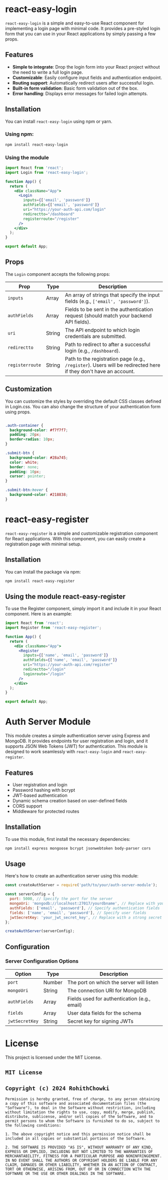 # react-easy-login

`react-easy-login` is a simple and easy-to-use React component for implementing a login page with minimal code. It provides a pre-styled login form that you can use in your React applications by simply passing a few props.

## Features

- **Simple to integrate**: Drop the login form into your React project without the need to write a full login page.
- **Customizable**: Easily configure input fields and authentication endpoint.
- **Routing support**: Automatically redirect users after successful login.
- **Built-in form validation**: Basic form validation out of the box.
- **Error handling**: Displays error messages for failed login attempts.

## Installation

You can install `react-easy-login` using npm or yarn.

### Using npm:
```bash
npm install react-easy-login
```
### Using the module

```jsx
import React from 'react';
import Login from 'react-easy-login';

function App() {
  return (
    <div className="App">
      <Login
        inputs={['email', 'password']}
        authFields={['email', 'password']}
        uri="https://your-auth-api.com/login"
        redirectto="/dashboard"
        registerroute="/register"
      />
    </div>
  );
}

export default App;
```




## Props

The `Login` component accepts the following props:

<table>
  <thead>
    <tr>
      <th>Prop</th>
      <th>Type</th>
      <th>Description</th>
    </tr>
  </thead>
  <tbody>
    <tr>
      <td><code>inputs</code></td>
      <td>Array</td>
      <td>An array of strings that specify the input fields (e.g., <code>['email', 'password']</code>).</td>
    </tr>
    <tr>
      <td><code>authFields</code></td>
      <td>Array</td>
      <td>Fields to be sent in the authentication request (should match your backend API fields).</td>
    </tr>
    <tr>
      <td><code>uri</code></td>
      <td>String</td>
      <td>The API endpoint to which login credentials are submitted.</td>
    </tr>
    <tr>
      <td><code>redirectto</code></td>
      <td>String</td>
      <td>Path to redirect to after a successful login (e.g., <code>/dashboard</code>).</td>
    </tr>
    <tr>
      <td><code>registerroute</code></td>
      <td>String</td>
      <td>Path to the registration page (e.g., <code>/register</code>). Users will be redirected here if they don't have an account.</td>
    </tr>
  </tbody>
</table>

## Customization

You can customize the styles by overriding the default CSS classes defined in Login.css. You can also change the structure of your authentication form using props.

```css

.auth-container {
  background-color: #f7f7f7;
  padding: 20px;
  border-radius: 10px;
}

.submit-btn {
  background-color: #28a745;
  color: white;
  border: none;
  padding: 10px;
  cursor: pointer;
}

.submit-btn:hover {
  background-color: #218838;
}

```


# react-easy-register

`react-easy-register` is a simple and customizable registration component for React applications. With this component, you can easily create a registration page with minimal setup.

## Installation

You can install the package via npm:

```bash
npm install react-easy-register
```

## Using the module react-easy-register
To use the Register component, simply import it and include it in your React component. Here is an example:
```jsx
import React from 'react';
import Register from 'react-easy-register';

function App() {
  return (
    <div className="App">
      <Register
        inputs={['name', 'email', 'password']}
        authFields={['name', 'email', 'password']}
        uri="https://your-auth-api.com/register"
        redirectto="/login"
        loginroute="/login"
      />
    </div>
  );
}

export default App;
```

# Auth Server Module

This module creates a simple authentication server using Express and MongoDB. It provides endpoints for user registration and login, and it supports JSON Web Tokens (JWT) for authentication. This module is designed to work seamlessly with `react-easy-login` and `react-easy-register`.

## Features

- User registration and login
- Password hashing with bcrypt
- JWT-based authentication
- Dynamic schema creation based on user-defined fields
- CORS support
- Middleware for protected routes

## Installation

To use this module, first install the necessary dependencies:

```bash
npm install express mongoose bcrypt jsonwebtoken body-parser cors
```
## Usage
Here's how to create an authentication server using this module:
```jsx
const createAuthServer = require('path/to/your/auth-server-module');

const serverConfig = {
  port: 5000, // Specify the port for the server
  mongoUri: 'mongodb://localhost:27017/yourdbname', // Replace with your MongoDB URI
  authFields: ['email', 'password'], // Specify authentication fields
  fields: ['name', 'email', 'password'], // Specify user fields
  jwtSecretKey: 'your_jwt_secret_key', // Replace with a strong secret key
};

createAuthServer(serverConfig);
```
<h2>Configuration</h2>
<h3>Server Configuration Options</h3>
<table>
    <thead>
        <tr>
            <th>Option</th>
            <th>Type</th>
            <th>Description</th>
        </tr>
    </thead>
    <tbody>
        <tr>
            <td><code>port</code></td>
            <td>Number</td>
            <td>The port on which the server will listen</td>
        </tr>
        <tr>
            <td><code>mongoUri</code></td>
            <td>String</td>
            <td>The connection URI for MongoDB</td>
        </tr>
        <tr>
            <td><code>authFields</code></td>
            <td>Array</td>
            <td>Fields used for authentication (e.g., email)</td>
        </tr>
        <tr>
            <td><code>fields</code></td>
            <td>Array</td>
            <td>User data fields for the schema</td>
        </tr>
        <tr>
            <td><code>jwtSecretKey</code></td>
            <td>String</td>
            <td>Secret key for signing JWTs</td>
        </tr>
    </tbody>
</table>

# License
This project is licensed under the MIT License. 


## `MIT License`

## `Copyright (c) 2024 RohithChowki`

`Permission is hereby granted, free of charge, to any person obtaining a copy
of this software and associated documentation files (the "Software"), to deal
in the Software without restriction, including without limitation the rights
to use, copy, modify, merge, publish, distribute, sublicense, and/or sell
copies of the Software, and to permit persons to whom the Software is
furnished to do so, subject to the following conditions:`

`1. The above copyright notice and this permission notice shall be included in
   all copies or substantial portions of the Software.`

`2. THE SOFTWARE IS PROVIDED "AS IS", WITHOUT WARRANTY OF ANY KIND, EXPRESS OR
   IMPLIED, INCLUDING BUT NOT LIMITED TO THE WARRANTIES OF MERCHANTABILITY,
   FITNESS FOR A PARTICULAR PURPOSE AND NONINFRINGEMENT. IN NO EVENT SHALL THE
   AUTHORS OR COPYRIGHT HOLDERS BE LIABLE FOR ANY CLAIM, DAMAGES OR OTHER
   LIABILITY, WHETHER IN AN ACTION OF CONTRACT, TORT OR OTHERWISE, ARISING FROM,
   OUT OF OR IN CONNECTION WITH THE SOFTWARE OR THE USE OR OTHER DEALINGS IN THE
   SOFTWARE.`



